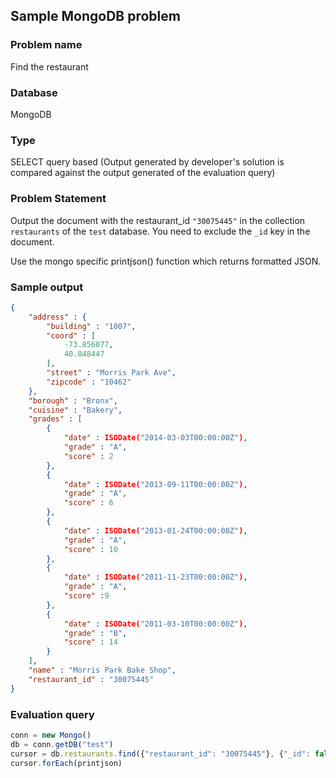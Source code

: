 ## Sample MongoDB problem

### Problem name
Find the restaurant

### Database
MongoDB

### Type
SELECT query based (Output generated by developer's solution is compared against the output generated of the evaluation query)

### Problem Statement
Output the document with the restaurant_id `"30075445"` in the collection `restaurants` of the `test` database. You need to exclude the `_id` key in the document.

Use the mongo specific printjson() function which returns formatted JSON.

### Sample output
```json
{
	"address" : {
		"building" : "1007",
		"coord" : [
			-73.856077,
			40.848447
		],
		"street" : "Morris Park Ave",
		"zipcode" : "10462"
	},
	"borough" : "Bronx",
	"cuisine" : "Bakery",
	"grades" : [
		{
			"date" : ISODate("2014-03-03T00:00:00Z"),
			"grade" : "A",
			"score" : 2
		},
		{
			"date" : ISODate("2013-09-11T00:00:00Z"),
			"grade" : "A",
			"score" : 6
		},
		{
			"date" : ISODate("2013-01-24T00:00:00Z"),
			"grade" : "A",
			"score" : 10
		},
		{
			"date" : ISODate("2011-11-23T00:00:00Z"),
			"grade" : "A",
			"score" :9
		},
		{
			"date" : ISODate("2011-03-10T00:00:00Z"),
			"grade" : "B",
			"score" : 14
		}
	],
	"name" : "Morris Park Bake Shop",
	"restaurant_id" : "30075445"
}
```

### Evaluation query
```javascript
conn = new Mongo()
db = conn.getDB("test")
cursor = db.restaurants.find({"restaurant_id": "30075445"}, {"_id": false})
cursor.forEach(printjson)
```
